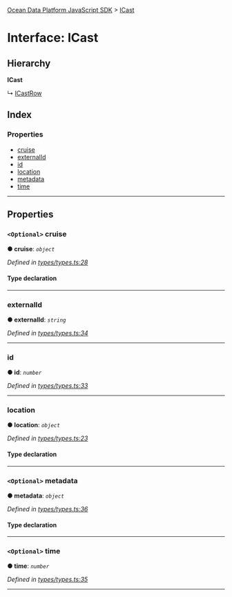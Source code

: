 [Ocean Data Platform JavaScript SDK](../README.md) > [ICast](../interfaces/icast.md)

# Interface: ICast

## Hierarchy

**ICast**

↳  [ICastRow](icastrow.md)

## Index

### Properties

* [cruise](icast.md#cruise)
* [externalId](icast.md#externalid)
* [id](icast.md#id)
* [location](icast.md#location)
* [metadata](icast.md#metadata)
* [time](icast.md#time)

---

## Properties

<a id="cruise"></a>

### `<Optional>` cruise

**● cruise**: *`object`*

*Defined in [types/types.ts:28](https://github.com/C4IROcean/ODP-sdk-js/blob/7cb7662/source/types/types.ts#L28)*

#### Type declaration

___
<a id="externalid"></a>

###  externalId

**● externalId**: *`string`*

*Defined in [types/types.ts:34](https://github.com/C4IROcean/ODP-sdk-js/blob/7cb7662/source/types/types.ts#L34)*

___
<a id="id"></a>

###  id

**● id**: *`number`*

*Defined in [types/types.ts:33](https://github.com/C4IROcean/ODP-sdk-js/blob/7cb7662/source/types/types.ts#L33)*

___
<a id="location"></a>

###  location

**● location**: *`object`*

*Defined in [types/types.ts:23](https://github.com/C4IROcean/ODP-sdk-js/blob/7cb7662/source/types/types.ts#L23)*

#### Type declaration

___
<a id="metadata"></a>

### `<Optional>` metadata

**● metadata**: *`object`*

*Defined in [types/types.ts:36](https://github.com/C4IROcean/ODP-sdk-js/blob/7cb7662/source/types/types.ts#L36)*

#### Type declaration

___
<a id="time"></a>

### `<Optional>` time

**● time**: *`number`*

*Defined in [types/types.ts:35](https://github.com/C4IROcean/ODP-sdk-js/blob/7cb7662/source/types/types.ts#L35)*

___

